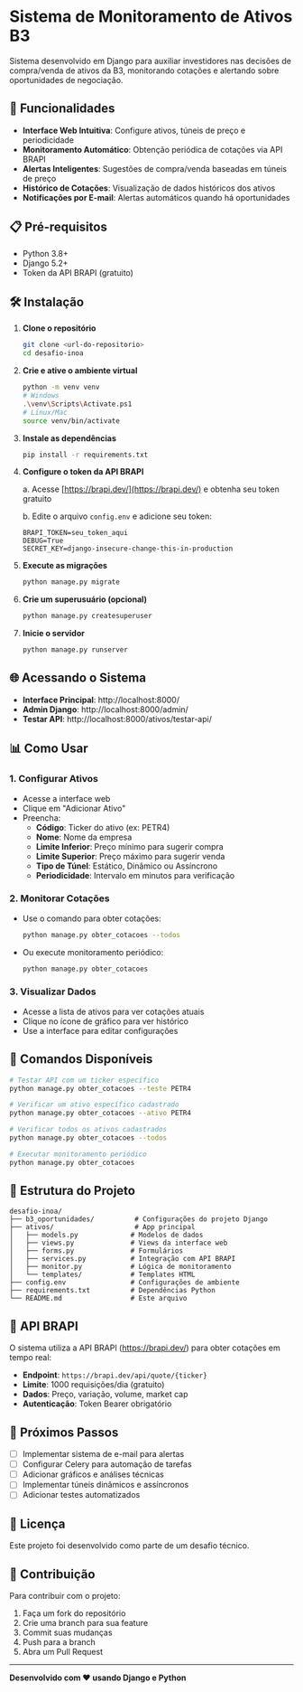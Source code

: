 # Sistema de Monitoramento de Ativos B3

Sistema desenvolvido em Django para auxiliar investidores nas decisões de compra/venda de ativos da B3, monitorando cotações e alertando sobre oportunidades de negociação.

## 🚀 Funcionalidades

- **Interface Web Intuitiva**: Configure ativos, túneis de preço e periodicidade
- **Monitoramento Automático**: Obtenção periódica de cotações via API BRAPI
- **Alertas Inteligentes**: Sugestões de compra/venda baseadas em túneis de preço
- **Histórico de Cotações**: Visualização de dados históricos dos ativos
- **Notificações por E-mail**: Alertas automáticos quando há oportunidades

## 📋 Pré-requisitos

- Python 3.8+
- Django 5.2+
- Token da API BRAPI (gratuito)

## 🛠️ Instalação

1. **Clone o repositório**
   ```bash
   git clone <url-do-repositorio>
   cd desafio-inoa
   ```

2. **Crie e ative o ambiente virtual**
   ```bash
   python -m venv venv
   # Windows
   .\venv\Scripts\Activate.ps1
   # Linux/Mac
   source venv/bin/activate
   ```

3. **Instale as dependências**
   ```bash
   pip install -r requirements.txt
   ```

4. **Configure o token da API BRAPI**
   
   a. Acesse [https://brapi.dev/](https://brapi.dev/) e obtenha seu token gratuito
   
   b. Edite o arquivo `config.env` e adicione seu token:
   ```env
   BRAPI_TOKEN=seu_token_aqui
   DEBUG=True
   SECRET_KEY=django-insecure-change-this-in-production
   ```

5. **Execute as migrações**
   ```bash
   python manage.py migrate
   ```

6. **Crie um superusuário (opcional)**
   ```bash
   python manage.py createsuperuser
   ```

7. **Inicie o servidor**
   ```bash
   python manage.py runserver
   ```

## 🌐 Acessando o Sistema

- **Interface Principal**: http://localhost:8000/
- **Admin Django**: http://localhost:8000/admin/
- **Testar API**: http://localhost:8000/ativos/testar-api/

## 📊 Como Usar

### 1. Configurar Ativos
- Acesse a interface web
- Clique em "Adicionar Ativo"
- Preencha:
  - **Código**: Ticker do ativo (ex: PETR4)
  - **Nome**: Nome da empresa
  - **Limite Inferior**: Preço mínimo para sugerir compra
  - **Limite Superior**: Preço máximo para sugerir venda
  - **Tipo de Túnel**: Estático, Dinâmico ou Assíncrono
  - **Periodicidade**: Intervalo em minutos para verificação

### 2. Monitorar Cotações
- Use o comando para obter cotações:
  ```bash
  python manage.py obter_cotacoes --todos
  ```
- Ou execute monitoramento periódico:
  ```bash
  python manage.py obter_cotacoes
  ```

### 3. Visualizar Dados
- Acesse a lista de ativos para ver cotações atuais
- Clique no ícone de gráfico para ver histórico
- Use a interface para editar configurações

## 🔧 Comandos Disponíveis

```bash
# Testar API com um ticker específico
python manage.py obter_cotacoes --teste PETR4

# Verificar um ativo específico cadastrado
python manage.py obter_cotacoes --ativo PETR4

# Verificar todos os ativos cadastrados
python manage.py obter_cotacoes --todos

# Executar monitoramento periódico
python manage.py obter_cotacoes
```

## 📁 Estrutura do Projeto

```
desafio-inoa/
├── b3_oportunidades/          # Configurações do projeto Django
├── ativos/                    # App principal
│   ├── models.py             # Modelos de dados
│   ├── views.py              # Views da interface web
│   ├── forms.py              # Formulários
│   ├── services.py           # Integração com API BRAPI
│   ├── monitor.py            # Lógica de monitoramento
│   └── templates/            # Templates HTML
├── config.env                # Configurações de ambiente
├── requirements.txt          # Dependências Python
└── README.md                 # Este arquivo
```

## 🔌 API BRAPI

O sistema utiliza a API BRAPI (https://brapi.dev/) para obter cotações em tempo real:

- **Endpoint**: `https://brapi.dev/api/quote/{ticker}`
- **Limite**: 1000 requisições/dia (gratuito)
- **Dados**: Preço, variação, volume, market cap
- **Autenticação**: Token Bearer obrigatório

## 🚨 Próximos Passos

- [ ] Implementar sistema de e-mail para alertas
- [ ] Configurar Celery para automação de tarefas
- [ ] Adicionar gráficos e análises técnicas
- [ ] Implementar túneis dinâmicos e assíncronos
- [ ] Adicionar testes automatizados

## 📝 Licença

Este projeto foi desenvolvido como parte de um desafio técnico.

## 🤝 Contribuição

Para contribuir com o projeto:

1. Faça um fork do repositório
2. Crie uma branch para sua feature
3. Commit suas mudanças
4. Push para a branch
5. Abra um Pull Request

---

**Desenvolvido com ❤️ usando Django e Python**
